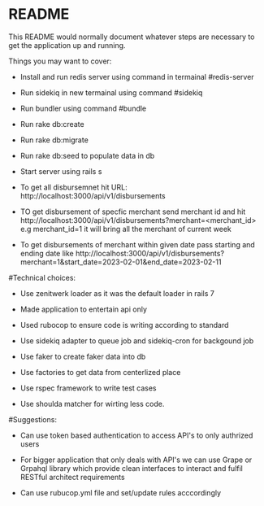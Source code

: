 # README

This README would normally document whatever steps are necessary to get the
application up and running.

Things you may want to cover:

* Install and run redis server using command in termainal #redis-server

* Run sidekiq in new termainal using command #sidekiq

* Run bundler using command #bundle

* Run rake db:create

* Run rake db:migrate

* Run rake db:seed to populate data in db

* Start server using rails s
* To get all disbursemnet hit URL: http://localhost:3000/api/v1/disbursements

* TO get disbursement of specfic merchant send merchant id and hit http://localhost:3000/api/v1/disbursements?merchant=<merchant_id> e.g merchant_id=1
it will bring all the merchant of current week

* To get disbursements of merchant within given date pass starting and ending date like http://localhost:3000/api/v1/disbursements?merchant=1&start_date=2023-02-01&end_date=2023-02-11


#Technical choices:
* Use zenitwerk loader as it was the default loader in rails 7

* Made application to entertain api only

* Used rubocop to ensure code is writing according to standard

* Use sidekiq adapter to queue job and sidekiq-cron for backgound job

* Use faker to create faker data into db

* Use factories to get data from centerlized place

* Use rspec framework to write test cases

* Use shoulda matcher for wirting less code.


#Suggestions:
* Can use token based authentication to access API's to only authrized users

* For bigger application that only deals with API's we can use Grape or Grpahql library which provide clean interfaces to interact and fulfil RESTful architect requirements

* Can use rubucop.yml file and set/update rules acccordingly